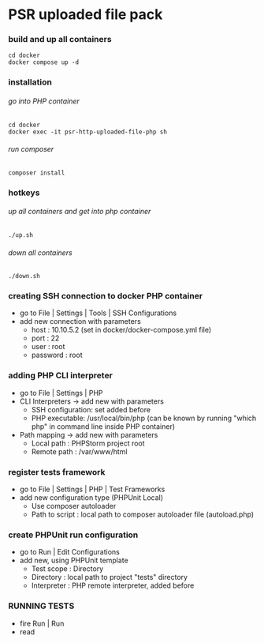 # PSR uploaded file pack
### build and up all containers
```
cd docker
docker compose up -d
```
### installation
###### go into PHP container
```
cd docker
docker exec -it psr-http-uploaded-file-php sh
```
###### run composer
```
composer install
```
### hotkeys
###### up all containers and get into php container
```
./up.sh
```
###### down all containers
```
./down.sh
```
### creating SSH connection to docker PHP container
* go to File | Settings | Tools | SSH Configurations
* add new connection with parameters
  * host     : 10.10.5.2 (set in docker/docker-compose.yml file)
  * port     : 22
  * user     : root
  * password : root
### adding PHP CLI interpreter
* go to File | Settings | PHP
* CLI Interpreters -> add new with parameters
  * SSH configuration: set added before
  * PHP executable: /usr/local/bin/php
    (can be known by running "which php" in command line inside PHP container)
* Path mapping -> add new with parameters
  * Local path  : PHPStorm project root
  * Remote path : /var/www/html
### register tests framework
* go to File | Settings | PHP | Test Frameworks
* add new configuration type (PHPUnit Local)
  * Use composer autoloader
  * Path to script : local path to composer autoloader file (autoload.php)
### create PHPUnit run configuration
* go to Run | Edit Configurations
* add new, using PHPUnit template
  * Test scope   : Directory
  * Directory    : local path to project "tests" directory
  * Interpreter  : PHP remote interpreter, added before
### RUNNING TESTS
* fire Run | Run
* read